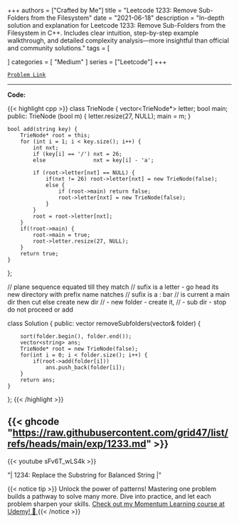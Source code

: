 
+++
authors = ["Crafted by Me"]
title = "Leetcode 1233: Remove Sub-Folders from the Filesystem"
date = "2021-06-18"
description = "In-depth solution and explanation for Leetcode 1233: Remove Sub-Folders from the Filesystem in C++. Includes clear intuition, step-by-step example walkthrough, and detailed complexity analysis—more insightful than official and community solutions."
tags = [
    
]
categories = [
    "Medium"
]
series = ["Leetcode"]
+++



[`Problem Link`](https://leetcode.com/problems/remove-sub-folders-from-the-filesystem/description/)

---

**Code:**

{{< highlight cpp >}}
class TrieNode {
    vector<TrieNode*> letter;
    bool main;
public:
    TrieNode (bool m) {
        letter.resize(27, NULL);
        main = m;
    }
    
    bool add(string key) {
        TrieNode* root = this;
        for (int i = 1; i < key.size(); i++) {
            int nxt;
            if (key[i] == '/') nxt = 26;
            else               nxt = key[i] - 'a';

            if (root->letter[nxt] == NULL) {
                if(nxt != 26) root->letter[nxt] = new TrieNode(false);
                else {
                    if (root->main) return false;
                    root->letter[nxt] = new TrieNode(false);
                }
            }
            root = root->letter[nxt];
        }
        if(!root->main) {
            root->main = true;
            root->letter.resize(27, NULL);
        }
        return true;
    }
};

// plane sequence equated till they match
//     sufix is a letter        - go head its new directory with prefix name natches
//     sufix is a  : bar
//          is current a main dir then cut else create new dir
//                 - new folder - create it,
//                 - sub dir    - stop do not proceed or add

class Solution {
public:
    vector<string> removeSubfolders(vector<string>& folder) {

        sort(folder.begin(), folder.end());
        vector<string> ans;
        TrieNode* root = new TrieNode(false);
        for(int i = 0; i < folder.size(); i++) {
            if(root->add(folder[i]))
                ans.push_back(folder[i]);
        }
        return ans;
    }
};
{{< /highlight >}}

{{< ghcode "https://raw.githubusercontent.com/grid47/list/refs/heads/main/exp/1233.md" >}}
---
{{< youtube sFv6T_wLS4k >}}

"| 1234: Replace the Substring for Balanced String |"

{{< notice tip >}}
Unlock the power of patterns! Mastering one problem builds a pathway to solve many more. Dive into practice, and let each problem sharpen your skills. [Check out my Momentum Learning course at Udemy! 🚀 ](https://www.udemy.com/course/algorithms-and-data-structures-in-cpp/)
{{< /notice >}}

